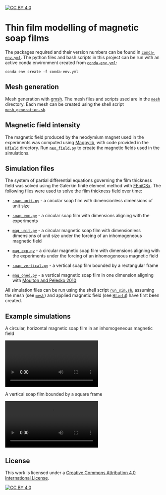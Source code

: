 [![CC BY 4.0][cc-by-shield]][cc-by]

# Thin film modelling of magnetic soap films

The packages required and their version numbers can be found in [`conda-env.yml`](conda-env.yml).
The python files and bash scripts in this project can be run with an active conda environment created from [`conda-env.yml`](conda-env.yml):
```
conda env create -f conda-env.yml
```

## Mesh generation

Mesh generation with [gmsh](https://gmsh.info/). The mesh files and scripts used are in the [`mesh`](mesh) directory. Each mesh can be created using the shell script [`mesh_generation.sh`](mesh/mesh_generation.sh).

## Magnetic field intensity

The magnetic field produced by the neodymium magnet used in the experiments was computed using [Magpylib](https://magpylib.readthedocs.io/en/latest/), with code provided in the [`Hfield`](Hfield) directory. Run [`neo_field.py`](Hfield/neo_field.py) to create the magnetic fields used in the simulations.

## Simulation files

The system of partial differential equations governing the film thickness field was solved using the Galerkin finite element method with [FEniCSx](https://fenicsproject.org/). The following files were used to solve the film thickness field over time:

* [`soap_unit.py`](soap_unit.py) - a circular soap film with dimensionless dimensions of unit size

* [`soap_exp.py`](soap_exp.py) - a circular soap film with dimensions aligning with the experiments

* [`mag_unit.py`](mag_unit.py) - a circular magnetic soap film with dimensionless dimensions of unit size under the forcing of an inhomogeneous magnetic field

* [`mag_exp.py`](mag_exp.py) - a circular magnetic soap film with dimensions aligning with the experiments under the forcing of an inhomogeneous magnetic field

* [`soap_vertical.py`](soap_vertical.py) - a vertical soap film bounded by a rectangular frame 

* [`mag_oned.py`](mag_oned.py) - a vertical magnetic soap film in one dimension aligning with [Moulton and Pelesko 2010](https://journals.aps.org/pre/abstract/10.1103/PhysRevE.81.046320)

All simulation files can be run using the shell script [`run_sim.sh`](run_sim.sh), assuming the mesh (see [`mesh`](mesh)) and applied magnetic field (see [`Hfield`](Hfield)) have first been created.

## Example simulations

A circular, horizontal magnetic soap film in an inhomogeneous magnetic field

![](post/mag_exp.mp4)

A vertical soap film bounded by a square frame

![](post/soap_vertical.mp4)

## License

This work is licensed under a
[Creative Commons Attribution 4.0 International License][cc-by].

[![CC BY 4.0][cc-by-image]][cc-by]

[cc-by]: http://creativecommons.org/licenses/by/4.0/
[cc-by-image]: https://i.creativecommons.org/l/by/4.0/88x31.png
[cc-by-shield]: https://img.shields.io/badge/License-CC%20BY%204.0-lightgrey.svg
